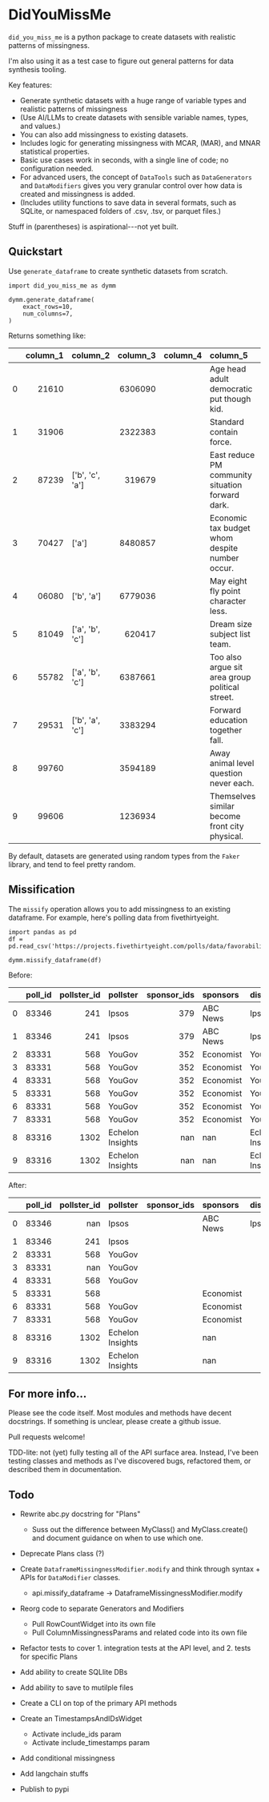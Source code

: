 # DidYouMissMe

`did_you_miss_me` is a python package to create datasets with realistic patterns of missingness.

I'm also using it as a test case to figure out general patterns for data synthesis tooling.

Key features:

* Generate synthetic datasets with a huge range of variable types and realistic patterns of missingness
* (Use AI/LLMs to create datasets with sensible variable names, types, and values.)
* You can also add missingness to existing datasets.
* Includes logic for generating missingness with MCAR, (MAR), and MNAR statistical properties.
* Basic use cases work in seconds, with a single line of code; no configuration needed.
* For advanced users, the concept of `DataTools` such as `DataGenerators` and `DataModifiers` gives you very granular control over how data is created and missingness is added.
* (Includes utility functions to save data in several formats, such as SQLite, or namespaced folders of .csv, .tsv, or parquet files.)

Stuff in (parentheses) is aspirational---not yet built.

## Quickstart
Use `generate_dataframe` to create synthetic datasets from scratch.

```
import did_you_miss_me as dymm

dymm.generate_dataframe(
    exact_rows=10,
    num_columns=7,
)
```

Returns something like:

|    |   column_1 | column_2        |   column_3 | column_4   | column_5                                         | column_6   | column_7     |
|---:|-----------:|:----------------|-----------:|:-----------|:-------------------------------------------------|:-----------|:-------------|
|  0 |      21610 |                 |    6306090 |            | Age head adult democratic put though kid.        | 06:06:42   |              |
|  1 |      31906 |                 |    2322383 |            | Standard contain force.                          | 19:47:29   |              |
|  2 |      87239 | ['b', 'c', 'a'] |     319679 |            | East reduce PM community situation forward dark. |            |              |
|  3 |      70427 | ['a']           |    8480857 |            | Economic tax budget whom despite number occur.   | 00:19:37   |              |
|  4 |      06080 | ['b', 'a']      |    6779036 |            | May eight fly point character less.              | 06:03:24   |              |
|  5 |      81049 | ['a', 'b', 'c'] |     620417 |            | Dream size subject list team.                    | 13:30:23   | Thompson Inc |
|  6 |      55782 | ['a', 'b', 'c'] |    6387661 |            | Too also argue sit area group political street.  |            |              |
|  7 |      29531 | ['b', 'a', 'c'] |    3383294 |            | Forward education together fall.                 | 07:13:48   |              |
|  8 |      99760 |                 |    3594189 |            | Away animal level question never each.           | 10:38:25   |              |
|  9 |      99606 |                 |    1236934 |            | Themselves similar become front city physical.   |            |              |

By default, datasets are generated using random types from the `Faker` library, and tend to feel pretty random.


<!-- ## Use AI to generate realistic-looking data sets
The `use_ai` and `prompt` parameters let you use LLMs to generate more coherent dataframes.

```
dymm.generate_dataframe(
    exact_rows=10,
    num_columns=7,
    use_ai="OpenAI",
    prompt="blood drives",
)
```

|DonationDriveID|BloodBankID|DriveName               | State | Zipcode | StartDate         |EndDate            |
|---------------|-----------|------------------------|-------|---------|-------------------|-------------------|
|1              |1          |Summer Donations        | CA    |         |2020-06-01 00:00:00|2020-06-30 23:59:59|
|2              |2          |Fall Blood Drive        | UT    |         |2020-09-01 00:00:00|2020-09-30 23:59:59|
|3              |           |Winter Blood Drive      | AK    |         |                   |                   |
|4              |4          |Spring Donations        | VA    |         |2021-03-01 00:00:00|2021-03-31 23:59:59|
|5              |           |Back to School Donations| NY    |         |2020-08-01 00:00:00|2020-08-31 23:59:59|
|6              |2          |Thanksgiving Blood Drive| VA    |         |                   |                   |
|7              |3          |Holiday Blood Drive     | TX    |         |                   |                   |
|8              |           |Spring Blood Drive      | CA    |         |2021-03-15 00:00:00|2021-04-15 23:59:59|
|9              |           |Summer Blood Drive      | AL    |         |                   |                   |
|10             |2          |Fall Donations          | MI    |         |2020-09-15 00:00:00|2020-10-15 23:59:59|

Connections and prompt chaining are managed through `langchain`. To use `did_you_miss_me` in this mode, you'll need to install it with: `pip install did_you_miss_me[ai]` -->

## Missification

The `missify` operation allows you to add missingness to an existing dataframe. For example, here's polling data from fivethirtyeight.

```
import pandas as pd
df = pd.read_csv('https://projects.fivethirtyeight.com/polls/data/favorability_polls.csv')

dymm.missify_dataframe(df)
```
Before:

|    |   poll_id |   pollster_id | pollster         |   sponsor_ids | sponsors   | display_name     |   pollster_rating_id | pollster_rating_name   |...|
|---:|----------:|--------------:|:-----------------|--------------:|:-----------|:-----------------|---------------------:|:-----------------------|---|
|  0 |     83346 |           241 | Ipsos            |           379 | ABC News   | Ipsos            |                  154 | Ipsos                  |...|
|  1 |     83346 |           241 | Ipsos            |           379 | ABC News   | Ipsos            |                  154 | Ipsos                  |...|
|  2 |     83331 |           568 | YouGov           |           352 | Economist  | YouGov           |                  391 | YouGov                 |...|
|  3 |     83331 |           568 | YouGov           |           352 | Economist  | YouGov           |                  391 | YouGov                 |...|
|  4 |     83331 |           568 | YouGov           |           352 | Economist  | YouGov           |                  391 | YouGov                 |...|
|  5 |     83331 |           568 | YouGov           |           352 | Economist  | YouGov           |                  391 | YouGov                 |...|
|  6 |     83331 |           568 | YouGov           |           352 | Economist  | YouGov           |                  391 | YouGov                 |...|
|  7 |     83331 |           568 | YouGov           |           352 | Economist  | YouGov           |                  391 | YouGov                 |...|
|  8 |     83316 |          1302 | Echelon Insights |           nan | nan        | Echelon Insights |                  407 | Echelon Insights       |...|
|  9 |     83316 |          1302 | Echelon Insights |           nan | nan        | Echelon Insights |                  407 | Echelon Insights       |...|

After:

|    |   poll_id |   pollster_id | pollster         | sponsor_ids   | sponsors   | display_name   |   pollster_rating_id | pollster_rating_name   |...|
|---:|----------:|--------------:|:-----------------|:--------------|:-----------|:---------------|---------------------:|:-----------------------|---|
|  0 |     83346 |           nan | Ipsos            |               | ABC News   | Ipsos          |                  nan |                        |...|
|  1 |     83346 |           241 | Ipsos            |               |            |                |                  nan | Ipsos                  |...|
|  2 |     83331 |           568 | YouGov           |               |            |                |                  391 |                        |...|
|  3 |     83331 |           nan | YouGov           |               |            |                |                  nan | YouGov                 |...|
|  4 |     83331 |           568 | YouGov           |               |            |                |                  nan | YouGov                 |...|
|  5 |     83331 |           568 |                  |               | Economist  |                |                  nan | YouGov                 |...|
|  6 |     83331 |           568 | YouGov           |               | Economist  |                |                  nan | YouGov                 |...|
|  7 |     83331 |           568 | YouGov           |               | Economist  |                |                  nan | YouGov                 |...|
|  8 |     83316 |          1302 | Echelon Insights |               | nan        |                |                  nan | Echelon Insights       |...|
|  9 |     83316 |          1302 | Echelon Insights |               | nan        |                |                  nan | Echelon Insights       |...|


## For more info...

Please see the code itself. Most modules and methods have decent docstrings. If something is unclear, please create a github issue.

Pull requests welcome!

TDD-lite: not (yet) fully testing all of the API surface area. Instead, I've been testing classes and methods as I've discovered bugs, refactored them, or described them in documentation.

## Todo
* Rewrite abc.py docstring for "Plans"
    * Suss out the difference between MyClass() and MyClass.create() and document guidance on when to use which one.
* Deprecate Plans class (?)

* Create `DataframeMissingnessModifier.modify` and think through syntax + APIs for `DataModifier` classes.
    * api.missify_dataframe -> DataframeMissingnessModifier.modify

* Reorg code to separate Generators and Modifiers
    * Pull RowCountWidget into its own file
    * Pull ColumnMissingnessParams and related code into its own file
* Refactor tests to cover 1. integration tests at the API level, and 2. tests for specific Plans

* Add ability to create SQLlite DBs
* Add ability to save to mutilple files

* Create a CLI on top of the primary API methods

* Create an TimestampsAndIDsWidget
    * Activate include_ids param
    * Activate include_timestamps param

* Add conditional missingness
* Add langchain stuffs
* Publish to pypi